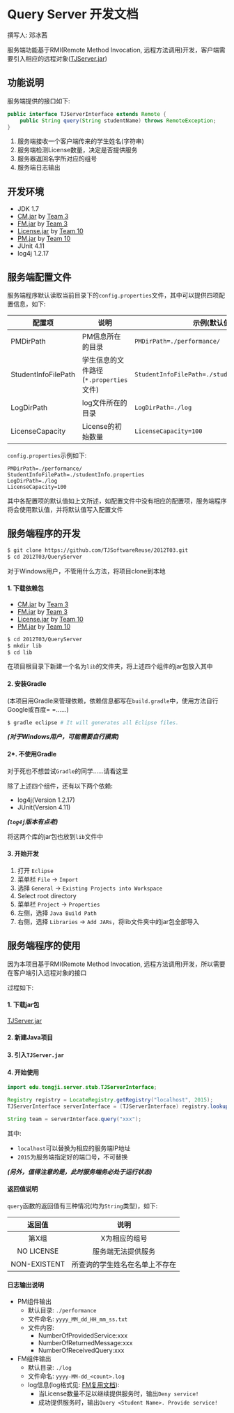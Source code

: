 Query Server 开发文档
====================

撰写人: 邓冰茜

服务端功能基于RMI(Remote Method Invocation, 远程方法调用)开发，客户端需要引入相应的远程对象([TJServer.jar](https://github.com/TJSoftwareReuse/2012T03/releases/download/v1.3/TJServer.jar))

## 功能说明

服务端提供的接口如下:

```java
public interface TJServerInterface extends Remote {
    public String query(String studentName) throws RemoteException;
}
```

1. 服务端接收一个客户端传来的学生姓名(字符串)
2. 服务端检测License数量，决定是否提供服务
3. 服务器返回名字所对应的组号
4. 服务端日志输出

## 开发环境

- JDK 1.7
- [CM.jar](https://github.com/TJSoftwareReuse/DeliverComponents/raw/master/CM/T3/1.0/CM.jar) by [Team 3](https://github.com/TJSoftwareReuse/2012T03/tree/master/CM)
- [FM.jar](https://github.com/TJSoftwareReuse/2012T03/releases/download/v1.2/FM.jar) by [Team 3](https://github.com/TJSoftwareReuse/2012T03/tree/master/FM)
- [License.jar](https://github.com/TJSoftwareReuse/DeliverComponents/raw/master/License/T10/1.0/License.jar) by [Team 10](https://github.com/TJSoftwareReuse/2012T10)
- [PM.jar](https://github.com/TJSoftwareReuse/DeliverComponents/raw/master/PM/T10/1.0/PerformanceManager.jar) by [Team 10](https://github.com/TJSoftwareReuse/2012T10)
- JUnit 4.11
- log4j 1.2.17

## 服务端配置文件

服务端程序默认读取当前目录下的`config.properties`文件，其中可以提供四项配置信息，如下:

|配置项|说明|示例(默认值)|
|-----|---|----|
|PMDirPath|PM信息所在的目录|`PMDirPath=./performance/`|
|StudentInfoFilePath|学生信息的文件路径(`*.properties`文件)|`StudentInfoFilePath=./studentInfo.properties`|
|LogDirPath|log文件所在的目录|`LogDirPath=./log`|
|LicenseCapacity|License的初始数量|`LicenseCapacity=100`|

`config.properties`示例如下:

```
PMDirPath=./performance/
StudentInfoFilePath=./studentInfo.properties
LogDirPath=./log
LicenseCapacity=100
```

其中各配置项的默认值如上文所述，如配置文件中没有相应的配置项，服务端程序将会使用默认值，并将默认值写入配置文件

## 服务端程序的开发

```bash
$ git clone https://github.com/TJSoftwareReuse/2012T03.git
$ cd 2012T03/QueryServer
```

对于Windows用户，不管用什么方法，将项目clone到本地

#### 1. 下载依赖包

- [CM.jar](https://github.com/TJSoftwareReuse/DeliverComponents/raw/master/CM/T3/1.0/CM.jar) by [Team 3](https://github.com/TJSoftwareReuse/2012T03/tree/master/CM)
- [FM.jar](https://github.com/TJSoftwareReuse/2012T03/releases/download/v1.2/FM.jar) by [Team 3](https://github.com/TJSoftwareReuse/2012T03/tree/master/FM)
- [License.jar](https://github.com/TJSoftwareReuse/DeliverComponents/raw/master/License/T10/1.0/License.jar) by [Team 10](https://github.com/TJSoftwareReuse/2012T10)
- [PM.jar](https://github.com/TJSoftwareReuse/DeliverComponents/raw/master/PM/T10/1.0/PerformanceManager.jar) by [Team 10](https://github.com/TJSoftwareReuse/2012T10)

```bash
$ cd 2012T03/QueryServer
$ mkdir lib
$ cd lib
```

在项目根目录下新建一个名为`lib`的文件夹，将上述四个组件的jar包放入其中

#### 2. 安装Gradle

(本项目用Gradle来管理依赖，依赖信息都写在`build.gradle`中，使用方法自行Google或百度= =......)

```bash
$ gradle eclipse # It will generates all Eclipse files.
```

___(对于Windows用户，可能需要自行摸索)___

#### 2*. 不使用Gradle

对于死也不想尝试`Gradle`的同学......请看这里

除了上述四个组件，还有以下两个依赖:

- log4j(Version 1.2.17)
- JUnit(Version 4.11)

___(`log4j`版本有点老)___

将这两个库的jar包也放到`lib`文件中

#### 3. 开始开发

1. 打开 `Eclipse`
2. 菜单栏 `File` -> `Import`
3. 选择 `General` -> `Existing Projects into Workspace`
4. Select root directory
5. 菜单栏 `Project` -> `Properties`
6. 左侧，选择 `Java Build Path`
7. 右侧，选择 `Libraries` -> `Add JARs`，将lib文件夹中的jar包全部导入

## 服务端程序的使用

因为本项目基于RMI(Remote Method Invocation, 远程方法调用)开发，所以需要在客户端引入远程对象的接口

过程如下: 

#### 1. 下载jar包

[TJServer.jar](https://github.com/TJSoftwareReuse/2012T03/releases/download/v1.3/TJServer.jar)

#### 2. 新建Java项目

#### 3. 引入`TJServer.jar`

#### 4. 开始使用

```java
import edu.tongji.server.stub.TJServerInterface;

Registry registry = LocateRegistry.getRegistry("localhost", 2015);
TJServerInterface serverInterface = (TJServerInterface) registry.lookup("TJServer");

String team = serverInterface.query("xxx");
```

其中:

- `localhost`可以替换为相应的服务端IP地址
- `2015`为服务端指定好的端口号，不可替换

___(另外，值得注意的是，此时服务端务必处于运行状态)___

#### 返回值说明

`query`函数的返回值有三种情况(均为`String`类型)，如下:

|返回值|说明|
|:---:|:--:|
|第X组|X为相应的组号|
|NO LICENSE|服务端无法提供服务|
|NON-EXISTENT|所查询的学生姓名在名单上不存在|

#### 日志输出说明

- PM组件输出
    - 默认目录: `./performance`
    - 文件命名: `yyyy_MM_dd_HH_mm_ss.txt`
    - 文件内容: 
        - NumberOfProvidedService:xxx
        - NumberOfReturnedMessage:xxx
        - NumberOfReceivedQuery:xxx
- FM组件输出
    - 默认目录: `./log`
    - 文件命名: `yyyy-MM-dd_<count>.log`
    - log信息(log格式见: [FM复用文档](https://github.com/TJSoftwareReuse/2012T03/blob/master/FM/FM-Reuse%20Document-cn.md#%E8%BE%93%E5%87%BA)):
        - 当License数量不足以继续提供服务时，输出`Deny service!`
        - 成功提供服务时，输出`Query <Student Name>. Provide service!`

